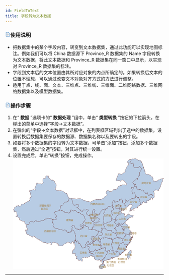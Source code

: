 ```yaml
---
id: FieldToText
title: 字段转为文本数据
---
```

### ![](../../img/read.gif)使用说明

  * 把数据集中的某个字段内容，转变到文本数据集，通过此功能可以实现地图标注。例如我们可以将 China 数据源下 Province_R 数据集的 Name 字段转换为文本数据，将此文本数据和 Province_R 数据集在同一窗口中显示，以实现对 Province_R 数据集的标注。
  * 字段到文本后的文本位置由其所对应对象的内点所确定的。如果转换后文本的位置不理想，可以通过改变文本对象对齐方式的方法进行调整。
  * 适用于点、线、面、文本、三维点、三维线、三维面、二维网络数据、三维网络数据集以及模型数据集。

### ![](../../img/read.gif)操作步骤

  1. 在“ **数据** ”选项卡的“ **数据处理** ”组中，单击“ **类型转换** ”按钮的下拉箭头，在弹出的菜单中选择“字段->文本数据”。
  2. 在弹出的“字段->文本数据”对话框中，在列表框区域列出了选中的数据集。设置转换后数据集要保存的数据源、数据集名称以及要转出的字段。
  3. 如要将多个数据集的字段转为文本数据，可单击“添加”按钮，添加多个数据集，然后通过“全选”按钮，对其进行统一设置。
  4. 设置完成后，单击“转换”按钮，完成操作。
![](img/FieldToText.png)  
---  


